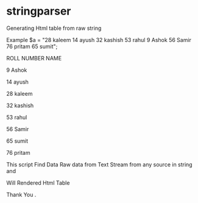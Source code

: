 # stringparser
Generating Html table from raw string

Example
$a = "28 kaleem 14 ayush 32 kashish 53 rahul 9 Ashok 56 Samir 76 pritam 65 sumit"; 

ROLL NUMBER   	NAME

9	              Ashok

14	            ayush

28	            kaleem

32	            kashish

53	            rahul

56	            Samir

65	            sumit

76	            pritam


This script Find Data Raw data from Text Stream from any source in string and 

Will Rendered Html Table 

Thank You .
